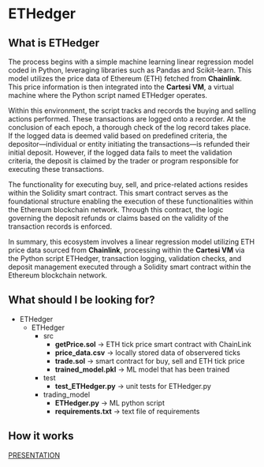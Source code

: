 # ETHedger

## What is ETHedger

The process begins with a simple machine learning linear regression model coded in Python, leveraging libraries such as Pandas and Scikit-learn. This model utilizes the price data of Ethereum (ETH) fetched from **Chainlink**. This price information is then integrated into the **Cartesi VM**, a virtual machine where the Python script named ETHedger operates.

Within this environment, the script tracks and records the buying and selling actions performed. These transactions are logged onto a recorder. At the conclusion of each epoch, a thorough check of the log record takes place. If the logged data is deemed valid based on predefined criteria, the depositor—individual or entity initiating the transactions—is refunded their initial deposit. However, if the logged data fails to meet the validation criteria, the deposit is claimed by the trader or program responsible for executing these transactions.

The functionality for executing buy, sell, and price-related actions resides within the Solidity smart contract. This smart contract serves as the foundational structure enabling the execution of these functionalities within the Ethereum blockchain network. Through this contract, the logic governing the deposit refunds or claims based on the validity of the transaction records is enforced.

In summary, this ecosystem involves a linear regression model utilizing ETH price data sourced from **Chainlink**, processing within the **Cartesi VM** via the Python script ETHedger, transaction logging, validation checks, and deposit management executed through a Solidity smart contract within the Ethereum blockchain network.

## What should I be looking for?

- ETHedger
    - ETHedger
        - src
            - **getPrice.sol** → ETH tick price smart contract with ChainLink
            - **price_data.csv** → locally stored data of observered ticks
            - **trade.sol** → smart contract for buy, sell and ETH tick price
            - **trained_model.pkl** → ML model that has been trained
        - test
            - **test_ETHedger.py** → unit tests for ETHedger.py
        - trading_model
            - **ETHedger.py** → ML python script
            - **requirements.txt** → text file of requirements


## How it works

[PRESENTATION](https://www.intel.com)

